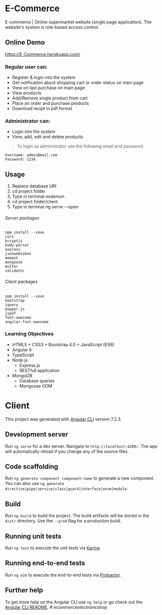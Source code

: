# E-Commerce
E-commerce | Online supermarket website (single page application). The website's system is role-based access control.

## Online Demo
https://E-Commerce.herokuapp.com/

### Regular user can:
- Register & login into the system
- Get notification about shopping cart or order status on main page
- View on last purchase on main page 
- View products
- Add/Remove single product from cart
- Place an order and purchase products
- Download recipt in pdf format

### Administrator can:
- Login into the system
- View, add, edit and delete products

> To login as administrator use the following email and password

    Username: admin@mail.com
    Password: 1234

## Usage
1. Replace database URI
2. cd project folder
3. Type in terminal nodemon
4. cd project folder/client
5. Type in terminal ng serve --open

###### Server packages

```
npm install --save
cors
bcryptjs
body-parser
express
jsonwebtoken
moment
mongoose
multer
validator
```

###### Client packages

```
npm install --save
bootstrap
jquery
popper.js
jspdf
font-awesome
angular-font-awesome
```

### Learning Objectives
- HTML5 + CSS3 + Bootstrap 4.0 + JavaScript (ES6)
- Angular 6
- TypeScript
- Node.js
	* Express.js
	* RESTfull application
- MongoDB
	* Database queries
	* Mongoose ODM
 
 # Client

This project was generated with [Angular CLI](https://github.com/angular/angular-cli) version 7.2.3.

## Development server

Run `ng serve` for a dev server. Navigate to `http://localhost:4200/`. The app will automatically reload if you change any of the source files.

## Code scaffolding

Run `ng generate component component-name` to generate a new component. You can also use `ng generate directive|pipe|service|class|guard|interface|enum|module`.

## Build

Run `ng build` to build the project. The build artifacts will be stored in the `dist/` directory. Use the `--prod` flag for a production build.

## Running unit tests

Run `ng test` to execute the unit tests via [Karma](https://karma-runner.github.io).

## Running end-to-end tests

Run `ng e2e` to execute the end-to-end tests via [Protractor](http://www.protractortest.org/).

## Further help

To get more help on the Angular CLI use `ng help` or go check out the [Angular CLI README](https://github.com/angular/angular-cli/blob/master/README.md).
#   e c o m m e r c e _ e l e c t r o n i c _ s h o p  
 